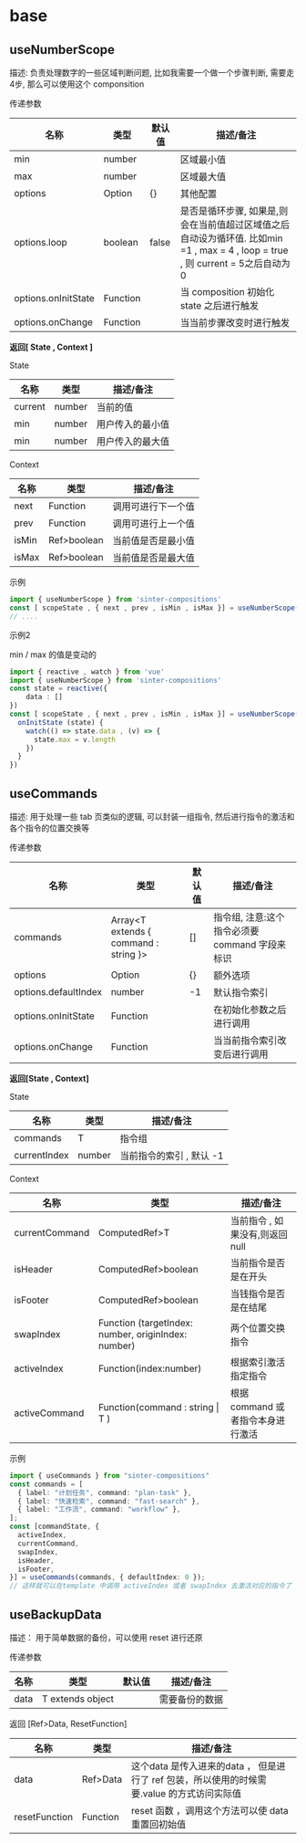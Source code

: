 # base

## useNumberScope
描述: 负责处理数字的一些区域判断问题, 比如我需要一个做一个步骤判断, 需要走4步, 那么可以使用这个 componsition

传递参数

| 名称                | 类型     | 默认值 | 描述/备注                                                    |
| ------------------- | -------- | ------ | ------------------------------------------------------------ |
| min                 | number   |        | 区域最小值                                                   |
| max                 | number   |        | 区域最大值                                                   |
| options             | Option   | {}     | 其他配置                                                     |
| options.loop        | boolean  | false  | 是否是循环步骤, 如果是,则会在当前值超过区域值之后自动设为循环值.  比如min =1 , max = 4 , loop = true , 则 current = 5之后自动为0 |
| options.onInitState | Function |        | 当 composition 初始化 state 之后进行触发                     |
| options.onChange    | Function |        | 当当前步骤改变时进行触发                                     |

**返回[ State , Context ]**

State

| 名称    | 类型   | 描述/备注        |
| ------- | ------ | ---------------- |
| current | number | 当前的值         |
| min     | number | 用户传入的最小值 |
| min     | number | 用户传入的最大值 |

Context

| 名称  | 类型        | 描述/备注          |
| ----- | ----------- | ------------------ |
| next  | Function    | 调用可进行下一个值 |
| prev  | Function    | 调用可进行上一个值 |
| isMin | Ref>boolean | 当前值是否是最小值 |
| isMax | Ref>boolean | 当前值是否是最大值 |

示例


```ts
import { useNumberScope } from 'sinter-compositions'
const [ scopeState , { next , prev , isMin , isMax }] = useNumberScope(1,3)
// .... 
```

示例2

min / max 的值是变动的

```ts
import { reactive , watch } from 'vue'
import { useNumberScope } from 'sinter-compositions'
const state = reactive({
  	data : []
})
const [ scopeState , { next , prev , isMin , isMax }] = useNumberScope(0 ,state.data.length, {
  onInitState (state) {
    watch(() => state.data , (v) => {
      state.max = v.length
    })
  }
})
```





## useCommands

描述: 用于处理一些 tab 页类似的逻辑, 可以封装一组指令, 然后进行指令的激活和各个指令的位置交换等

传递参数

| 名称                 | 类型                                  | 默认值 | 描述/备注                                      |
| -------------------- | ------------------------------------- | ------ | ---------------------------------------------- |
| commands             | Array<T extends { command : string }> | []     | 指令组, 注意:这个指令必须要 command 字段来标识 |
| options              | Option                                | {}     | 额外选项                                       |
| options.defaultIndex | number                                | -1     | 默认指令索引                                   |
| options.onInitState  | Function                              |        | 在初始化参数之后进行调用                       |
| options.onChange     | Function                              |        | 当当前指令索引改变后进行调用                   |

**返回[State , Context]**

State

| 名称         | 类型   | 描述/备注                 |
| ------------ | ------ | ------------------------- |
| commands     | T      | 指令组                    |
| currentIndex | number | 当前指令的索引 , 默认  -1 |

Context

| 名称           | 类型                                                | 描述/备注                         |
| -------------- | --------------------------------------------------- | --------------------------------- |
| currentCommand | ComputedRef>T                                       | 当前指令 , 如果没有,则返回null    |
| isHeader       | ComputedRef>boolean                                 | 当前指令是否是在开头              |
| isFooter       | ComputedRef>boolean                                 | 当钱指令是否是在结尾              |
| swapIndex      | Function (targetIndex: number, originIndex: number) | 两个位置交换指令                  |
| activeIndex    | Function(index:number)                              | 根据索引激活指定指令              |
| activeCommand  | Function(command : string  \| T )                   | 根据 command 或者指令本身进行激活 |

示例

```ts
import { useCommands } from "sinter-compositions"
const commands = [
  { label: "计划任务", command: "plan-task" },
  { label: "快速检索", command: "fast-search" },
  { label: "工作流", command: "workflow" },
];
const [commandState, {
  activeIndex,
  currentCommand,
  swapIndex,
  isHeader,
  isFooter,
}] = useCommands(commands, { defaultIndex: 0 });
// 这样就可以在template 中调用 activeIndex 或者 swapIndex 去激活对应的指令了 , 如果需要判断还可以使用 isHeader 和 isFooter 
```





## useBackupData

描述： 用于简单数据的备份，可以使用 reset 进行还原

传递参数

| 名称 | 类型             | 默认值 | 描述/备注      |
| ---- | ---------------- | ------ | -------------- |
| data | T extends object |        | 需要备份的数据 |

返回 [Ref>Data, ResetFunction]

| 名称          | 类型     | 描述/备注                                                    |
| ------------- | -------- | ------------------------------------------------------------ |
| data          | Ref>Data | 这个data 是传入进来的data ， 但是进行了 ref 包装，所以使用的时候需要.value 的方式访问实际值 |
| resetFunction | Function | reset 函数 ，调用这个方法可以使 data 重置回初始值            |


